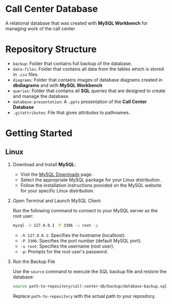 # Call Center Database

A relational database that was created with __MySQL Workbench__ for managing work of the call center

# Repository Structure

- `backup`: Folder that contains full backup of the database.
- `data-files`: Folder that contains all data from the tables which is stored in `.csv` files.
- `diagrams`: Folder that contains images of database diagrams created in __dbdiagrams__ and with __MySQL Workbench__ 
- `queries`: Folder that contains all __SQL__ queries that are designed to create and manage the database.
- `database-presentation`: A `.pptx` presentation of the __Call Center Database__
- `.gitattributes`: File that gives attributes to pathnames.

# Getting Started

## Linux

1. Download and Install __MySQL__:

    - Visit the [MySQL Downloads](https://dev.mysql.com/downloads/) page.
    - Select the appropriate MySQL package for your Linux distribution.
    - Follow the installation instructions provided on the MySQL website for your specific Linux distribution.

2. Open Terminal and Launch MySQL Client:

    Run the following command to connect to your MySQL server as the root user:

    ```bash
    mysql -h 127.0.0.1 -P 3306 -u root -p
    ```

    - `-h 127.0.0.1`: Specifies the hostname (localhost).
    - `-P 3306`: Specifies the port number (default MySQL port).
    - `-u root`: Specifies the username (root user).
    - `-p`: Prompts for the root user's password.

3. Run the Backup File

    Use the `source` command to execute the SQL backup file and restore the database:

    ```bash
    source path-to-repository/call-center-db/backup/database-backup.sql;
    ```

    Replace `path-to-repository` with the actual path to your repository.